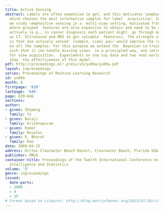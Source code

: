 ```yaml
---
title: Active Sensing
abstract: Labels are often expensive to get, and this motivates \emphactive learning
  which chooses the most informative samples for label  acquisition. In this paper
  we study \emphactive sensing in a  multi-view setting, motivated from many problems
  where grouped  features are also expensive to obtain and need to be acquired (or  \emphsensed)
  actively (e.g., in cancer diagnosis each patient might  go through many tests such
  as CT, Ultrasound and MRI to get valuable  features). The strength of this model
  is that one actively sensed  (sample, view) pair would improve the \emphjoint multi-view  classification
  on all the samples. For this purpose we extend the  Bayesian co-training framework
  such that it can handle missing views  in a principled way, and introduce two criteria
  for view acquisition.  Experiments on one toy data and two real-world medical problems
  show  the effectiveness of this model.
pdf: http://proceedings.mlr.press/v5/yu09a/yu09a.pdf
layout: inproceedings
series: Proceedings of Machine Learning Research
id: yu09a
month: 0
firstpage: '639'
lastpage: '646'
page: 639-646
sections: 
author:
- given: Shipeng
  family: Yu
- given: Balaji
  family: Krishnapuram
- given: Romer
  family: Rosales
- given: R. Bharat
  family: Rao
date: 2009-04-15
address: Hilton Clearwater Beach Resort, Clearwater Beach, Florida USA
publisher: PMLR
container-title: Proceedings of the Twelth International Conference on Artificial
  Intelligence and Statistics
volume: '5'
genre: inproceedings
issued:
  date-parts:
  - 2009
  - 4
  - 15
# Format based on citeproc: http://blog.martinfenner.org/2013/07/30/citeproc-yaml-for-bibliographies/
---
```


